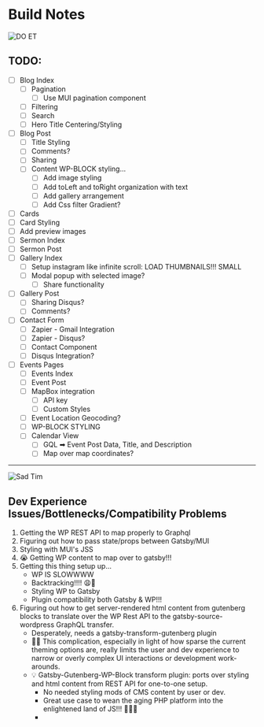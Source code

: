 

# Build Notes

![DO ET](https://media.giphy.com/media/iXDe1s3spQUZG/giphy.gif)

## TODO:

- [ ] Blog Index
  - [ ] Pagination
    - [ ] Use MUI pagination component
  - [ ] Filtering
  - [ ] Search
  - [ ] Hero Title Centering/Styling
- [ ] Blog Post
  - [ ] Title Styling
  - [ ] Comments?
  - [ ] Sharing
  - [ ] Content WP-BLOCK styling...
    - [ ] Add image styling
    - [ ] Add toLeft and toRight organization with text
    - [ ] Add gallery arrangement
    - [ ] Add Css filter Gradient?
- [ ] Cards
- [ ] Card Styling
- [ ] Add preview images
- [ ] Sermon Index
- [ ] Sermon Post
- [ ] Gallery Index
  - [ ] Setup instagram like infinite scroll: LOAD THUMBNAILS!!! SMALL
  - [ ] Modal popup with selected image?
    - [ ] Share functionality
- [ ] Gallery Post
  - [ ] Sharing Disqus?
  - [ ] Comments?
- [ ] Contact Form
  - [ ] Zapier - Gmail Integration
  - [ ] Zapier - Disqus?
  - [ ] Contact Component
  - [ ] Disqus Integration?
- [ ] Events Pages
  - [ ] Events Index
  - [ ] Event Post
  - [ ] MapBox integration
    - [ ] API key
    - [ ] Custom Styles
  - [ ] Event Location Geocoding?
  - [ ] WP-BLOCK STYLING
  - [ ] Calendar View
    - [ ] GQL ➡ Event Post Data, Title, and Description
    - [ ] Map over map coordinates?

---

![Sad Tim](https://media.giphy.com/media/nrNqeGB1sxlZe/giphy.gif)

## Dev Experience Issues/Bottlenecks/Compatibility Problems

1. Getting the WP REST API to map properly to Graphql
2. Figuring out how to pass state/props between Gatsby/MUI
3. Styling with MUI's JSS
4. 😭 Getting WP content to map over to gatsby!!!
5. Getting this thing setup up... 
   - WP IS SLOWWWW
   - Backtracking!!!! 😩🤯
   - Styling WP to Gatsby
   - Plugin compatibility both Gatsby & WP!!!
6. Figuring out how to get server-rendered html content from gutenberg blocks to translate over the WP Rest API to the gatsby-source-wordpress GraphQL transfer. 
   * Desperately, needs a gatsby-transform-gutenberg plugin
   * 🤦‍♂️ This complication, especially in light of how  sparse the current theming options are, really limits the user and dev experience to narrow or overly complex UI interactions or development work-arounds. 
   * 💡 Gatsby-Gutenberg-WP-Block transform plugin: ports over styling and html content from REST API for one-to-one setup. 
     * No needed styling mods of CMS content by user or dev.
     * Great use case to wean the aging PHP platform into the enlightened land of JS!!! 🙌🙌🙌
     * 

